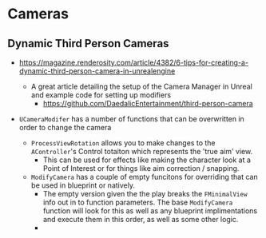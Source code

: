 ---
---

# Cameras

## Dynamic Third Person Cameras

- https://magazine.renderosity.com/article/4382/6-tips-for-creating-a-dynamic-third-person-camera-in-unrealengine
	- A great article detailing the setup of the Camera Manager in Unreal and example code for setting up modifiers 
		- https://github.com/DaedalicEntertainment/third-person-camera

- `UCameraModifer` has a number of functions that can be overwritten in order to change the camera
	- `ProcessViewRotation` allows you to make changes to the `AController`'s Control totaiton which represents the 'true aim' view. 
		- This can be used for effects like making the character look at a Point of Interest or for things like aim correction / snapping.
	- `ModifyCamera` has a couple of empty funcitons for overriding that can be used in blueprint or natively. 
		- The empty version given the the play breaks the `FMinimalView` info out in to function parameters. The base `ModifyCamera` function will look for this as well as any blueprint implimentations and execute them in this order, as well as some other logic.
		-